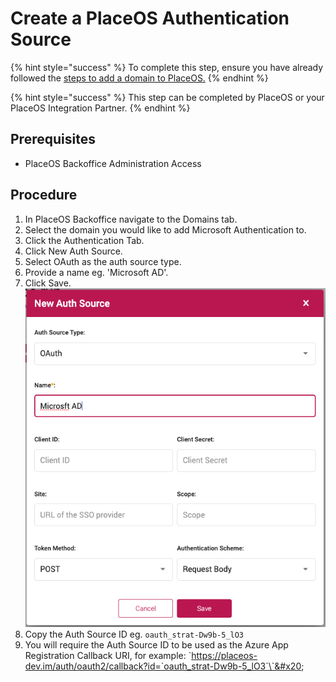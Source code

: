 # Create a PlaceOS Authentication Source

{% hint style="success" %}
To complete this step, ensure you have already followed the [steps to add a domain to PlaceOS.](../../backoffice/add-domain.md)
{% endhint %}

{% hint style="success" %}
This step can be completed by PlaceOS or your PlaceOS Integration Partner.
{% endhint %}

## Prerequisites

* PlaceOS Backoffice Administration Access

## Procedure

1. In PlaceOS Backoffice navigate to the Domains tab.
2. Select the domain you would like to add Microsoft Authentication to.
3. Click the Authentication Tab.
4. Click New Auth Source.
5. Select OAuth as the auth source type.
6. Provide a name eg. 'Microsoft AD'.
7. Click Save.\
   ![](<../../../.gitbook/assets/image (1) (1).png>)
8. Copy the Auth Source ID eg. `oauth_strat-Dw9b-5_lO3`
9. You will require the Auth Source ID to be used as the Azure App Registration Callback URI, for example: \`https://placeos-dev.im/auth/oauth2/callback?id=`oauth_strat-Dw9b-5_lO3`\`&#x20;
